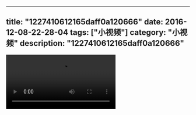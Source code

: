 
---
title: "1227410612165daff0a120666"
date: 2016-12-08-22-28-04
tags: ["小视频"]
category: "小视频"
description: "1227410612165daff0a120666"
---
<video src="http://ohtsqip0g.bkt.clouddn.com/1227410612165daff0a120666.mp4" controls="controls"></video>
